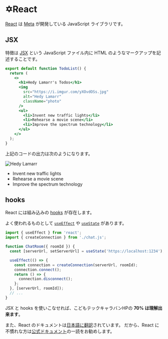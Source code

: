 # ✡️React

[React](https://react.dev/) は [Meta](https://opensource.fb.com/) が開発している JavaScript ライブラリです。

## JSX

特徴は [JSX](https://ja.react.dev/learn/writing-markup-with-jsx) という JavaScript ファイル内に HTML のようなマークアップを記述することです。   

```jsx
export default function TodoList() {
  return (
    <>
      <h1>Hedy Lamarr's Todos</h1>
      <img 
        src="https://i.imgur.com/yXOvdOSs.jpg" 
        alt="Hedy Lamarr" 
        className="photo" 
      />
      <ul>
        <li>Invent new traffic lights</li>
        <li>Rehearse a movie scene</li>
        <li>Improve the spectrum technology</li>
      </ul>
    </>
  );
}
```

上記のコードの出力は次のようになります。

<img 
  src="https://i.imgur.com/yXOvdOSs.jpg" 
  alt="Hedy Lamarr" 
  className="photo" 
/>
<ul>
  <li>Invent new traffic lights</li>
  <li>Rehearse a movie scene</li>
  <li>Improve the spectrum technology</li>
</ul>

## hooks

React には組み込みの [hooks](https://ja.react.dev/reference/react/hooks) が存在します。

よく使われるものとして [`useEffect`](https://ja.react.dev/reference/react/useEffect) や [`useState`](https://ja.react.dev/reference/react/useState) があります。

```jsx
import { useEffect } from 'react';
import { createConnection } from './chat.js';

function ChatRoom({ roomId }) {
  const [serverUrl, setServerUrl] = useState('https://localhost:1234');

  useEffect(() => {
    const connection = createConnection(serverUrl, roomId);
    connection.connect();
    return () => {
      connection.disconnect();
    };
  }, [serverUrl, roomId]);
  // ...
}
```

JSX と hooks を使いこなせれば、こどもテックキャラバンHPの **70% は理解出来ます**。

また、React のドキュメントは[日本語に翻訳](https://ja.react.dev/community/translations)されています。
だから、React に不慣れな方は[公式ドキュメント](https://ja.react.dev/)の一読をお勧めします。
